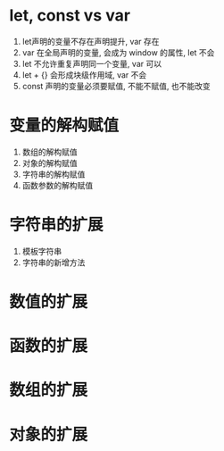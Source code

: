 # let, const vs var
1. let声明的变量不存在声明提升, var 存在
2. var 在全局声明的变量, 会成为 window 的属性, let 不会
3. let 不允许重复声明同一个变量, var 可以
4. let + {} 会形成块级作用域, var 不会
5. const 声明的变量必须要赋值, 不能不赋值, 也不能改变

# 变量的解构赋值
1. 数组的解构赋值
2. 对象的解构赋值
3. 字符串的解构赋值
4. 函数参数的解构赋值

# 字符串的扩展
1. 模板字符串
2. 字符串的新增方法

# 数值的扩展

# 函数的扩展

# 数组的扩展

# 对象的扩展

